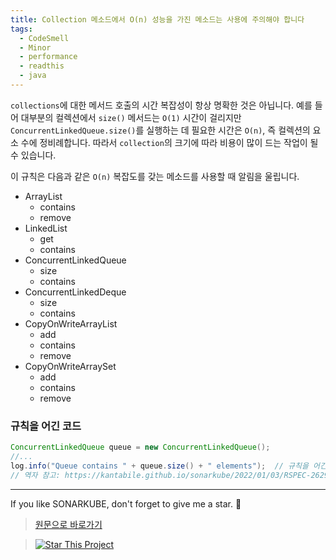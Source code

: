 ```yaml
---
title: Collection 메소드에서 O(n) 성능을 가진 메소드는 사용에 주의해야 합니다
tags:
  - CodeSmell
  - Minor
  - performance
  - readthis
  - java
---
```


`collections`에 대한 메서드 호출의 시간 복잡성이 항상 명확한 것은 아닙니다. 예를 들어 대부분의 컬렉션에서 `size()` 메서드는 `O(1)` 시간이 걸리지만 `ConcurrentLinkedQueue.size()`를 실행하는 데 필요한 시간은 `O(n)`, 즉 컬렉션의 요소 수에 정비례합니다.
따라서 `collection`의 크기에 따라 비용이 많이 드는 작업이 될 수 있습니다.

이 규칙은 다음과 같은 `O(n)` 복잡도를 갖는 메소드를 사용할 때 알림을 울립니다.

- ArrayList
  - contains
  - remove
- LinkedList
  - get
  - contains
- ConcurrentLinkedQueue
  - size
  - contains
- ConcurrentLinkedDeque
  - size
  - contains
- CopyOnWriteArrayList
  - add
  - contains
  - remove
- CopyOnWriteArraySet
  - add
  - contains
  - remove

### 규칙을 어긴 코드

```java
ConcurrentLinkedQueue queue = new ConcurrentLinkedQueue();
//...
log.info("Queue contains " + queue.size() + " elements");  // 규칙을 어긴 코드
// 역자 참고: https://kantabile.github.io/sonarkube/2022/01/03/RSPEC-2629.html
```

---

If you like SONARKUBE, don't forget to give me a star. :star2:

> [원문으로 바로가기](https://rules.sonarsource.com/java/RSPEC-2250)

> [![Star This Project](https://img.shields.io/github/stars/kantabile/sonarkube.svg?label=Stars&style=social)](https://github.com/kantabile/sonarkube)
